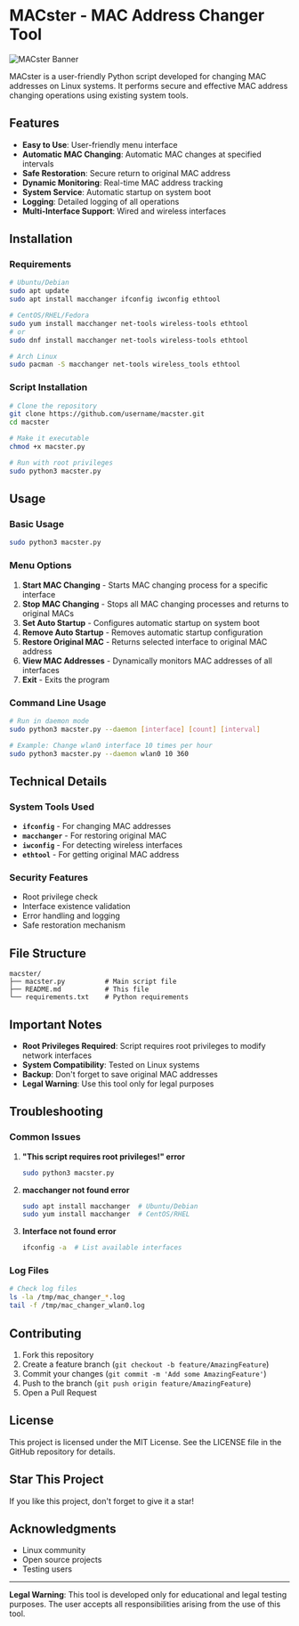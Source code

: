 # MACster - MAC Address Changer Tool

![MACster Banner](https://img.shields.io/badge/MACster-MAC%20Changer-green?style=for-the-badge&logo=terminal)

MACster is a user-friendly Python script developed for changing MAC addresses on Linux systems. It performs secure and effective MAC address changing operations using existing system tools.

## Features

- **Easy to Use**: User-friendly menu interface
- **Automatic MAC Changing**: Automatic MAC changes at specified intervals
- **Safe Restoration**: Secure return to original MAC address
- **Dynamic Monitoring**: Real-time MAC address tracking
- **System Service**: Automatic startup on system boot
- **Logging**: Detailed logging of all operations
- **Multi-Interface Support**: Wired and wireless interfaces

## Installation

### Requirements

```bash
# Ubuntu/Debian
sudo apt update
sudo apt install macchanger ifconfig iwconfig ethtool

# CentOS/RHEL/Fedora
sudo yum install macchanger net-tools wireless-tools ethtool
# or
sudo dnf install macchanger net-tools wireless-tools ethtool

# Arch Linux
sudo pacman -S macchanger net-tools wireless_tools ethtool
```

### Script Installation

```bash
# Clone the repository
git clone https://github.com/username/macster.git
cd macster

# Make it executable
chmod +x macster.py

# Run with root privileges
sudo python3 macster.py
```

## Usage

### Basic Usage

```bash
sudo python3 macster.py
```

### Menu Options

1. **Start MAC Changing** - Starts MAC changing process for a specific interface
2. **Stop MAC Changing** - Stops all MAC changing processes and returns to original MACs
3. **Set Auto Startup** - Configures automatic startup on system boot
4. **Remove Auto Startup** - Removes automatic startup configuration
5. **Restore Original MAC** - Returns selected interface to original MAC address
6. **View MAC Addresses** - Dynamically monitors MAC addresses of all interfaces
7. **Exit** - Exits the program

### Command Line Usage

```bash
# Run in daemon mode
sudo python3 macster.py --daemon [interface] [count] [interval]

# Example: Change wlan0 interface 10 times per hour
sudo python3 macster.py --daemon wlan0 10 360
```

## Technical Details

### System Tools Used

- **`ifconfig`** - For changing MAC addresses
- **`macchanger`** - For restoring original MAC
- **`iwconfig`** - For detecting wireless interfaces
- **`ethtool`** - For getting original MAC address

### Security Features

- Root privilege check
- Interface existence validation
- Error handling and logging
- Safe restoration mechanism

## File Structure

```
macster/
├── macster.py          # Main script file
├── README.md           # This file
└── requirements.txt    # Python requirements
```

## Important Notes

- **Root Privileges Required**: Script requires root privileges to modify network interfaces
- **System Compatibility**: Tested on Linux systems
- **Backup**: Don't forget to save original MAC addresses
- **Legal Warning**: Use this tool only for legal purposes

## Troubleshooting

### Common Issues

1. **"This script requires root privileges!" error**
   ```bash
   sudo python3 macster.py
   ```

2. **macchanger not found error**
   ```bash
   sudo apt install macchanger  # Ubuntu/Debian
   sudo yum install macchanger  # CentOS/RHEL
   ```

3. **Interface not found error**
   ```bash
   ifconfig -a  # List available interfaces
   ```

### Log Files

```bash
# Check log files
ls -la /tmp/mac_changer_*.log
tail -f /tmp/mac_changer_wlan0.log
```

## Contributing

1. Fork this repository
2. Create a feature branch (`git checkout -b feature/AmazingFeature`)
3. Commit your changes (`git commit -m 'Add some AmazingFeature'`)
4. Push to the branch (`git push origin feature/AmazingFeature`)
5. Open a Pull Request

## License

This project is licensed under the MIT License. See the LICENSE file in the GitHub repository for details.

## Star This Project

If you like this project, don't forget to give it a star!


## Acknowledgments

- Linux community
- Open source projects
- Testing users

---

**Legal Warning**: This tool is developed only for educational and legal testing purposes. The user accepts all responsibilities arising from the use of this tool.
